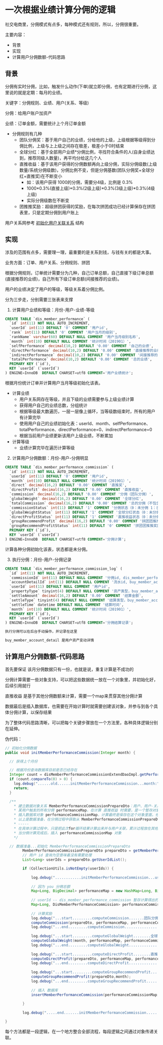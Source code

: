 # 一次根据业绩计算分佣的逻辑

社交电商里，分佣模式有点多，每种模式还有规则，所以，分佣很重要。


主要内容：
- 背景
- 实现
- 计算用户分佣数额-代码思路


##  背景

分佣有实时分佣，比如，触发什么动作(下单)就立即分佣，也有定期进行分佣，这里说的就是定期：每月的业绩。

关键字：分佣规则、业绩、用户(关系、等级)

分佣：给用户账户加资产

业绩：订单金额，需要统计上个月订单金额

- 分佣规则有几种
  - 团队分佣奖：基于用户自己的业绩，分给他的上级，上级根据等级得到分佣比例，上级与上上级之间存在极差，极差小于0时结束
  - 全球分红：基于全部用户业绩*分佣比例，寻找符合条件的人(自身业绩达到，推荐同级人数量)，再平均分给这几个人
  - 直推收益：基于该用户获得的分佣数额再向上级分佣，实际分佣级数(上级数量/系统分佣级数)，分佣比例不变，但是分佣基数(团队分佣奖+全球分红+直推奖)在不断变小
    - 如：该用户获得 1000的分佣，需要分4级，比例是 0.3%
    - 1000*0.3%(直接上级)*0.3%(2级上级)*0.3%(3级上级)*0.3%(4级上级)
    - 实际分佣级数在不断变
  - 团推推奖励：超级拼团获得的奖励，在每次拼团成功已经计算保存在拼团表里，只是定期分佣到用户账上

用户关系网参考 [初始化用户关联关系](004.md) 结构


##  实现

涉及的范围有点多，需要理一理，最重要的是关系到钱，与钱有关的都是大事。

业务方面：订单、用户关系、分佣规则、拼团

根据分佣规则，订单统计需要分为几种，自己订单总额，自己直接下级订单总额(直接推荐的业绩)，自己所有下级订单总额(间接推荐的业绩)。

用户的业绩决定了用户的等级，等级关系着分佣比例。

分为三步走，分别需要三张表来支撑

1.  计算用户业绩和等级：月份-用户-业绩-等级

``` sql
CREATE TABLE `dis_member_performance` (
  `id` int(11) NOT NULL AUTO_INCREMENT,
  `userId` int(11) DEFAULT '0' COMMENT '用户id',
  `rank` int(11) DEFAULT '0' COMMENT '用户当月的级别',
  `rankName` varchar(60) DEFAULT NULL COMMENT '用户当月级别名称',
  `month` int(10) DEFAULT NULL COMMENT '统计时间（201901）',
  `selfPerformance` decimal(10,2) DEFAULT '0.00' COMMENT '自己的业绩',
  `directPerformance` decimal(10,2) DEFAULT '0.00' COMMENT '直接推荐的业绩',
  `indirectPerformance` decimal(10,2) DEFAULT '0.00' COMMENT '间接推荐的业绩',
  `totalPerformance` decimal(10,2) DEFAULT '0.00' COMMENT '总的业绩',
  PRIMARY KEY (`id`),
  KEY `userId` (`userId`)
) ENGINE=InnoDB  DEFAULT CHARSET=utf8 COMMENT='用户业绩统计';

```

根据月份统计订单并计算用户当月等级初始化该表。

- 计算业绩
  - 用户关系网存在等级，并且下级的业绩需要参与上级业绩计算
  - 获得用户自己的业绩总数，分组统计
  - 根据等级最大数遍历，一层一层像上循环，当等级数结束时，所有的用户有计算完毕
  - 使用用户自己的业绩初始化表：userId、month、selfPerformance、totalPerformance、directPerformance=0、indirectPerformance=0
  - 根据当前用户业绩更新该用户上级业绩，不断累加
- 计算等级
  - 业绩计算完毕在遍历计算等级

2.  计算用户分佣数额：月份-用户-分佣明显

``` sql
CREATE TABLE `dis_member_performance_commission` (
  `id` int(11) NOT NULL AUTO_INCREMENT,
  `userId` int(11) DEFAULT '0' COMMENT '用户id',
  `month` int(10) DEFAULT NULL COMMENT '统计时间（201901）',
  `direct` decimal(16,2) DEFAULT '0.00' COMMENT '直推奖',
  `directProfit` decimal(16,2) DEFAULT '0.00' COMMENT '直推收益',
  `commission` decimal(16,2) DEFAULT '0.00' COMMENT '分佣（团队分佣）',
  `globalWeight` decimal(16,2) DEFAULT '0.00' COMMENT '全球分红',
  `totalCommission` decimal(16,2) DEFAULT '0.00' COMMENT '总的分佣（不包含直推奖）',
  `commissionStatus` int(11) DEFAULT '1' COMMENT '分佣状态（0：未分佣 1：已分佣  2：锁定状态）',
  `globalWeightStatus` int(11) DEFAULT '1' COMMENT '全球分红状态（0：未分佣 1：已分佣  2：锁定状态）',
  `directProfitStatus` int(11) DEFAULT '1' COMMENT '直推收益状态（0：未分佣 1：已分佣  2：锁定状态）',
  `groupRecommendProfit` decimal(16,2) DEFAULT '0.00' COMMENT '拼团团推推奖励',
  `groupRecommendProfitStatus` int(11) DEFAULT '0' COMMENT '拼团团推推奖励状态（0：未分佣 1：已分佣  2：锁定状态）',
  PRIMARY KEY (`id`),
  KEY `userId` (`userId`)
) ENGINE=InnoDB  DEFAULT CHARSET=utf8 COMMENT='分佣计算';
```

计算各种分佣初始化该表，状态都是未分佣。

3.  执行分佣：月份-用户-分佣记录

``` sql
CREATE TABLE `dis_member_performance_commission_log` (
  `id` int(11) NOT NULL AUTO_INCREMENT,
  `commissionId` int(11) DEFAULT NULL COMMENT '分佣id, dis_member_performance_commission表 id',
  `accountDetailId` int(11) DEFAULT NULL COMMENT '流水id, buy_member_account_detail表 id',
  `userId` int(11) DEFAULT NULL COMMENT '用户id',
  `propertyType` tinyint(4) DEFAULT NULL COMMENT '资产类型，buy_member_account_detail表 propertyType）',
  `settleAmount` decimal(16,2) DEFAULT '0.00' COMMENT '结算金额',
  `settleType` tinyint(4) DEFAULT NULL COMMENT '结算类型，buy_member_account_detail表 addSource',
  `settleTime` datetime DEFAULT NULL COMMENT '结算时间',
  `month` int(10) DEFAULT NULL COMMENT '统计时间（201901）',
  PRIMARY KEY (`id`),
  KEY `userId` (`userId`)
) ENGINE=InnoDB  DEFAULT CHARSET=utf8 COMMENT='分佣结算记录';

执行分佣可以在后台手动操作，并记录在这里

buy_member_account_detail 是用户资产变动详情

```

##  计算用户分佣数额-代码思路

首先要保证 该月分佣数据只有一份，也就是说，重复计算是不成功的

分佣计算需要一些对象支持，可以把这些数据统一放在一个对象里，并初始化好，后续引用就行

直推收益 是基于其他分佣数额来计算，需要一个map来贯穿其他分佣计算

数据最后是插入数据库，也需要在开始计算时就需要创建该对象，并参与到各个具体分佣计算，以保存结果

为了整体代码思路清晰，可以把每个关键步骤放在一个方法里，各种具体逻辑分别在延伸。

伪代码：

```Java
// 初始化分佣数据
public void initMemberPerformanceCommission(Integer month) {

  // 获得上个月份

  // 根据月份查询数据库目前是否已经存在
  Integer count = disMemberPerformanceCommissionExtendDaoImpl.getPerformanceMonthCount(month);
  if (count.compareTo(0) > 0) {
    log.debug("......old......initMemberPerformanceCommission...month:"+month+"......count:"+count);
    return;
  }

  /**
    * 建立数据对象关系 MemberPerformanceCommissionPrepareDto：用户、用户-关系网、用户-业绩、用户-级别、用户-直推奖
    * 某用户触发的所有分佣 performanceMap，在计算 直推收益 时需要，是一个暂存对象，被不断加加
    * 插入数据库对象 performanceCommissionMap，计算最终是保存在这个对象里面，他贯穿所有的计算，被不断更新，每种分佣更新不同字段，每个用户所获分佣累计
    * 以上是数据准备，在分佣过程中获取从 MemberPerformanceCommissionPrepareDto 获取数据，更新 performanceCommissionMap
    * -----
    * 在具体计算过程中，只是把此次for循环结果计算出来并与用户关联，累计过程放在其他方法里
    * 当分佣计算完成后，插入 performanceCommissionMap 对象
    */

  // 数据准备...初始化 MemberPerformanceCommissionPrepareDto
		MemberPerformanceCommissionPrepareDto prepareDto = getMemberPerformanceCommissionDto(month);
		// 用户 id 查询为空意味着没有需要处理
		List<Long> userIds = prepareDto.getUserIdList();

		if (CollectionUtils.isNotEmpty(userIds)) {
			
			log.debug("............initMemberPerformanceCommission...userIds:"+userIds.size()+".......month:"+month);
			
			// 因为 you 分佣总额
			Map<Long, BigDecimal> performanceMap = new HashMap<Long, BigDecimal>();
			
			// userId -- dis_member_performance_commission 暂存计算得出的奖励
			Map<Long, DisMemberPerformanceCommission> performanceCommissionMap = new HashMap<Long, DisMemberPerformanceCommission>();
			
			// 计算奖励
			log.debug("...start.........computeCommission.......团队分佣奖...............");
			computeCommission(prepareDto, performanceMap, performanceCommissionMap);
			log.debug("...end.........computeCommission......................");
			
			log.debug("...start.........computeGlobalWeight........全球分红..............");
			computeGlobalWeight(month, performanceMap, performanceCommissionMap);
			log.debug("...end.........computeGlobalWeight......................");
			
			log.debug("...start.........computeDirectProfit........直推收益..............");
			computeDirectProfit(prepareDto, performanceMap, performanceCommissionMap);
			log.debug("...end.........computeDirectProfit......................");
			
			log.debug("...start.........computeGroupRecommendProfit.......团推推奖励...............");
			computeGroupRecommendProfit(prepareDto,month);
			log.debug("...end.........computeGroupRecommendProfit......................");
			
			// 插入 数据库
			insertMemberPerformanceCommission(performanceCommissionMap, prepareDto, month);
			
		}
		
		log.debug(".....end.......initMemberPerformanceCommission................");

}

```

每个方法都是一段逻辑，在一个地方整合全部流程，每段逻辑之间通过对象传递关联。
